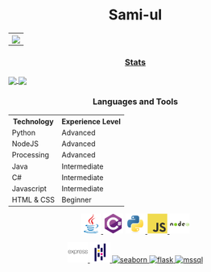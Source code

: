 <h1 align="center">
   Sami-ul
</h1>
<a href="mailto:ahmed.samiul.h@gmail.com" style="text-align: center">
   <table align="center">
      <tr>
         <td>
            <img src="https://img.shields.io/badge/Email-252422.svg?style=for-the-badge&logo=gmail" align="center">
</a>
</td></tr>
</table>
<h3 align="center">Stats</h3>
<a href="https://github.com/sami-ul">
<img align="center" src="https://github-readme-stats.vercel.app/api?username=sami-ul&show_icons=true&theme=cobalt" />
</a>
<a href="https://github.com/sami-ul">
<img align="center" src="https://github-readme-stats.vercel.app/api/top-langs/?username=sami-ul&langs_count=8&theme=cobalt&layout=compact" />
</a>
<p align="left"></p>
<h3 align="center">Languages and Tools</h3>
<p align="center">
<table align="center">
   <tr>
      <th>Technology</th>
      <th>Experience Level</th>
   </tr>
   <tr>
      <td>Python</td>
      <td>Advanced</td>
   </tr>
   <tr>
      <td>NodeJS</td>
      <td>Advanced</td>
   </tr>
   <tr>
      <td>Processing</td>
      <td>Advanced</td>
   </tr>
   <tr>
      <td>Java</td>
      <td>Intermediate</td>
   </tr>
   <tr>
      <td>C#</td>
      <td>Intermediate</td>
   </tr>
   <tr>
      <td>Javascript</td>
      <td>Intermediate</td>
   </tr>
   <tr>
      <td>HTML & CSS</td>
      <td>Beginner</td>
   </tr>
</table>
</p>
<p align="center">
   <a href="https://www.java.com" target="_blank" rel="noreferrer"> <img src="https://raw.githubusercontent.com/devicons/devicon/master/icons/java/java-original.svg" alt="java" width="40" height="40"/> </a>
   <a href="https://www.w3schools.com/cs/" target="_blank" rel="noreferrer"> <img src="https://raw.githubusercontent.com/devicons/devicon/master/icons/csharp/csharp-original.svg" alt="csharp" width="40" height="40"/></a>
   <a href="https://www.python.org" target="_blank" rel="noreferrer"> <img src="https://raw.githubusercontent.com/devicons/devicon/master/icons/python/python-original.svg" alt="python" width="40" height="40"/> </a>
   <a href="https://developer.mozilla.org/en-US/docs/Web/JavaScript" target="_blank" rel="noreferrer"> <img src="https://raw.githubusercontent.com/devicons/devicon/master/icons/javascript/javascript-original.svg" alt="javascript" width="40" height="40"/> </a>
   <a href="https://nodejs.org" target="_blank" rel="noreferrer"> <img src="https://raw.githubusercontent.com/devicons/devicon/master/icons/nodejs/nodejs-original-wordmark.svg" alt="nodejs" width="40" height="40"/> </a>
</p>
<p align="center">
   <a href="https://expressjs.com" target="_blank" rel="noreferrer"> <img src="https://raw.githubusercontent.com/devicons/devicon/master/icons/express/express-original-wordmark.svg" alt="express" width="40" height="40"/> </a>
   <a href="https://pandas.pydata.org/" target="_blank" rel="noreferrer"> <img src="https://raw.githubusercontent.com/devicons/devicon/2ae2a900d2f041da66e950e4d48052658d850630/icons/pandas/pandas-original.svg" alt="pandas" width="40" height="40"/> </a>
   <a href="https://seaborn.pydata.org/" target="_blank" rel="noreferrer"> <img src="https://seaborn.pydata.org/_images/logo-mark-lightbg.svg" alt="seaborn" width="40" height="40"/> </a>
   <a href="https://flask.palletsprojects.com/" target="_blank" rel="noreferrer"> <img src="https://www.vectorlogo.zone/logos/pocoo_flask/pocoo_flask-icon.svg" alt="flask" width="40" height="40"/> </a>
   <a href="https://www.microsoft.com/en-us/sql-server" target="_blank" rel="noreferrer"> <img src="https://www.svgrepo.com/show/303229/microsoft-sql-server-logo.svg" alt="mssql" width="40" height="40"/> </a>
</p>
